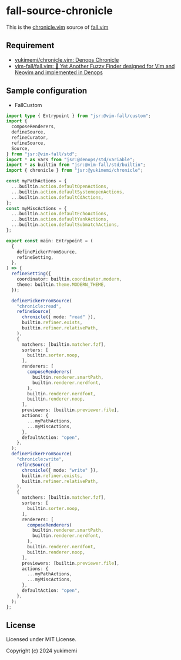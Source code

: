 # fall-source-chronicle

This is the [chronicle.vim](https://github.com/yukimemi/chronicle.vim) source of [fall.vim](https://github.com/vim-fall/fall.vim)

## Requirement

- [yukimemi/chronicle.vim: Denops Chronicle](https://github.com/yukimemi/chronicle.vim)
- [vim-fall/fall.vim: 🍂 Yet Another Fuzzy Finder designed for Vim and Neovim and implemented in Denops](https://github.com/vim-fall/fall.vim)

## Sample configuration

- FallCustom

```typescript
import type { Entrypoint } from "jsr:@vim-fall/custom";
import {
  composeRenderers,
  defineSource,
  refineCurator,
  refineSource,
  Source,
} from "jsr:@vim-fall/std";
import * as vars from "jsr:@denops/std/variable";
import * as builtin from "jsr:@vim-fall/std/builtin";
import { chronicle } from "jsr:@yukimemi/chronicle";

const myPathActions = {
  ...builtin.action.defaultOpenActions,
  ...builtin.action.defaultSystemopenActions,
  ...builtin.action.defaultCdActions,
};
const myMiscActions = {
  ...builtin.action.defaultEchoActions,
  ...builtin.action.defaultYankActions,
  ...builtin.action.defaultSubmatchActions,
};

export const main: Entrypoint = (
  {
    definePickerFromSource,
    refineSetting,
  },
) => {
  refineSetting({
    coordinator: builtin.coordinator.modern,
    theme: builtin.theme.MODERN_THEME,
  });

  definePickerFromSource(
    "chronicle:read",
    refineSource(
      chronicle({ mode: "read" }),
      builtin.refiner.exists,
      builtin.refiner.relativePath,
    ),
    {
      matchers: [builtin.matcher.fzf],
      sorters: [
        builtin.sorter.noop,
      ],
      renderers: [
        composeRenderers(
          builtin.renderer.smartPath,
          builtin.renderer.nerdfont,
        ),
        builtin.renderer.nerdfont,
        builtin.renderer.noop,
      ],
      previewers: [builtin.previewer.file],
      actions: {
        ...myPathActions,
        ...myMiscActions,
      },
      defaultAction: "open",
    },
  );
  definePickerFromSource(
    "chronicle:write",
    refineSource(
      chronicle({ mode: "write" }),
      builtin.refiner.exists,
      builtin.refiner.relativePath,
    ),
    {
      matchers: [builtin.matcher.fzf],
      sorters: [
        builtin.sorter.noop,
      ],
      renderers: [
        composeRenderers(
          builtin.renderer.smartPath,
          builtin.renderer.nerdfont,
        ),
        builtin.renderer.nerdfont,
        builtin.renderer.noop,
      ],
      previewers: [builtin.previewer.file],
      actions: {
        ...myPathActions,
        ...myMiscActions,
      },
      defaultAction: "open",
    },
  );
};
```

## License 

Licensed under MIT License.

Copyright (c) 2024 yukimemi

